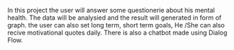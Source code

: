 
In this project the user will answer some questionerie about his mental health. The data will be analysied and the result will generated in form of graph. the user can also set long term, short term goals, He /She can also recive motivational quotes daily. There is also a chatbot made using Dialog Flow.
